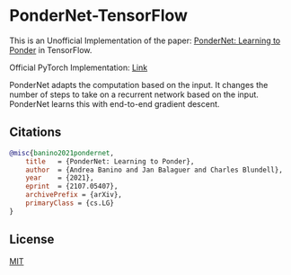 # PonderNet-TensorFlow

This is an Unofficial Implementation of the paper: [PonderNet: Learning to Ponder](https://arxiv.org/abs/2107.05407) in TensorFlow.

Official PyTorch Implementation: [Link](https://nn.labml.ai/adaptive_computation/ponder_net/index.html)

PonderNet adapts the computation based on the input. It changes the number of steps to take on a recurrent network based on the input. PonderNet learns this with end-to-end gradient descent.

## Citations
```bibtex
@misc{banino2021pondernet,
    title   = {PonderNet: Learning to Ponder}, 
    author  = {Andrea Banino and Jan Balaguer and Charles Blundell},
    year    = {2021},
    eprint  = {2107.05407},
    archivePrefix = {arXiv},
    primaryClass = {cs.LG}
}
```

## License

[MIT](https://github.com/EMalagoli92/PonderNet-TensorFlow/blob/main/LICENSE)
